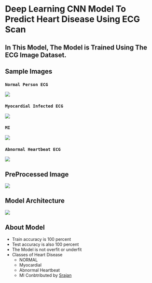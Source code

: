 # Deep Learning CNN Model To Predict Heart Disease Using ECG Scan
## In This Model, The Model is Trained Using The ECG Image Dataset.
## Sample Images
### `Normal Person ECG`
![](https://github.com/srajan-kiyotaka/Heart-Disease-Classifier/blob/master/Images/Normal.png?raw=true) 
### `Myocardial Infected ECG`
![](https://github.com/srajan-kiyotaka/Heart-Disease-Classifier/blob/master/Images/Myocardial.png?raw=true)
### `MI`
![](https://github.com/srajan-kiyotaka/Heart-Disease-Classifier/blob/master/Images/MI.png?raw=true)
### `Abnormal Heartbeat ECG`
![](https://github.com/srajan-kiyotaka/Heart-Disease-Classifier/blob/master/Images/Abnormal%20Heartbeat.png?raw=true)
## PreProcessed Image
![](https://github.com/srajan-kiyotaka/Heart-Disease-Classifier/blob/master/Images/PreProcessde.png?raw=true)
## Model Architecture
![](https://github.com/srajan-kiyotaka/Heart-Disease-Classifier/blob/master/Images/model.png?raw=true)
## About Model
- Train accuracy is 100 percent
- Test accuracy is also 100 percent
- The Model is not overfit or underfit
- Classes of Heart Disease
    - NORMAL
    - Myocardial
    - Abnormal Heartbeat
    - MI
Conbtributed by [Srajan](https://github.com/srajan-kiyotaka)